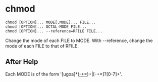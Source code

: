 <!-- spell-checker:ignore RFILE ugoa -->

# chmod

```
chmod [OPTION]... MODE[,MODE]... FILE...
chmod [OPTION]... OCTAL-MODE FILE...
chmod [OPTION]... --reference=RFILE FILE...
```

Change the mode of each FILE to MODE.
With --reference, change the mode of each FILE to that of RFILE.

## After Help

Each MODE is of the form '[ugoa]*([-+=]([rwxXst]*|[ugo]))+|[-+=]?[0-7]+'.
